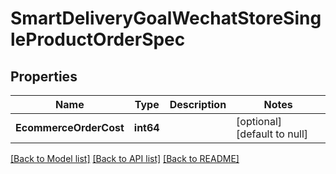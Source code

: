 # SmartDeliveryGoalWechatStoreSingleProductOrderSpec

## Properties
Name | Type | Description | Notes
------------ | ------------- | ------------- | -------------
**EcommerceOrderCost** | **int64** |  | [optional] [default to null]

[[Back to Model list]](../README.md#documentation-for-models) [[Back to API list]](../README.md#documentation-for-api-endpoints) [[Back to README]](../README.md)


